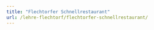 ```yaml
---
title: "Flechtorfer Schnellrestaurant"
url: /lehre-flechtorf/flechtorfer-schnellrestaurant/
---
```


